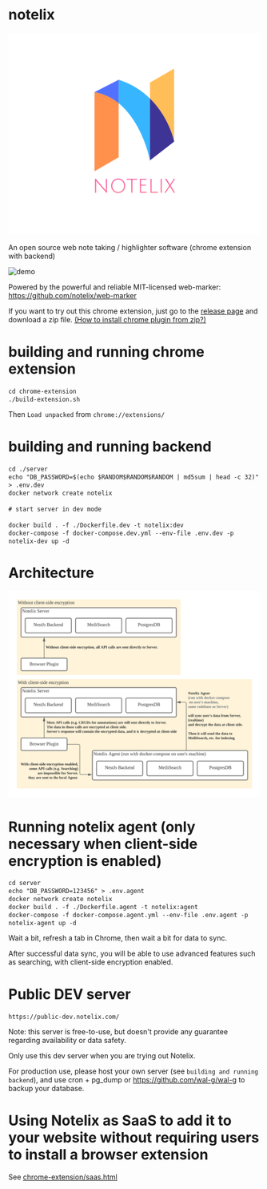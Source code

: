 # notelix

![logo](design/logo/FullColor_TransparentBg_1280x1024_72dpi.png)

An open source web note taking / highlighter software (chrome extension with backend)

![demo](design/demo.gif)

Powered by the powerful and reliable MIT-licensed web-marker: https://github.com/notelix/web-marker

If you want to try out this chrome extension, just go to the [release page](https://github.com/notelix/notelix/releases)
and download a zip
file. [(How to install chrome plugin from zip?)](https://dev.to/ben/how-to-install-chrome-extensions-manually-from-github-1612)

# building and running chrome extension

```
cd chrome-extension
./build-extension.sh
```

Then `Load unpacked` from `chrome://extensions/`

# building and running backend

```
cd ./server
echo "DB_PASSWORD=$(echo $RANDOM$RANDOM$RANDOM | md5sum | head -c 32)" > .env.dev
docker network create notelix

# start server in dev mode

docker build . -f ./Dockerfile.dev -t notelix:dev
docker-compose -f docker-compose.dev.yml --env-file .env.dev -p notelix-dev up -d 
```

# Architecture

![](./design/architecture.png)

# Running notelix agent (only necessary when client-side encryption is enabled)

```
cd server
echo "DB_PASSWORD=123456" > .env.agent
docker network create notelix
docker build . -f ./Dockerfile.agent -t notelix:agent
docker-compose -f docker-compose.agent.yml --env-file .env.agent -p notelix-agent up -d
```

Wait a bit, refresh a tab in Chrome, then wait a bit for data to sync.

After successful data sync, you will be able to use advanced features such as searching, with client-side encryption
enabled.

# Public DEV server

```
https://public-dev.notelix.com/
```

Note: this server is free-to-use, but doesn't provide any guarantee regarding availability or data safety.

Only use this dev server when you are trying out Notelix.

For production use, please host your own server (see `building and running backend`), and
use cron + pg_dump or https://github.com/wal-g/wal-g to backup your database.

# Using Notelix as SaaS to add it to your website without requiring users to install a browser extension

See [chrome-extension/saas.html](./chrome-extension/saas.html)
